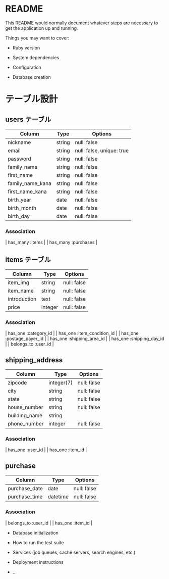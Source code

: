 # README

This README would normally document whatever steps are necessary to get the
application up and running.

Things you may want to cover:

* Ruby version

* System dependencies

* Configuration

* Database creation
# テーブル設計

## users テーブル

| Column           | Type   | Options                  |
| ---------------- | ------ | ------------------------ |
| nickname         | string | null: false              |
| email            | string | null: false, unique: true|
| password         | string | null: false              |
| family_name      | string | null: false              |
| first_name       | string | null: false              |
| family_name_kana | string | null: false              |
| first_name_kana  | string | null: false              |
| birth_year       | date   | null: false              |
| birth_month      | date   | null: false              |
| birth_day        | date   | null: false              |

### Association
| has_many :items     |
| has_many :purchases |

## items テーブル

| Column            | Type    | Options     |
| ----------------- | ------- | ----------- |
| item_img          | string  | null: false |
| item_name         | string  | null: false |
| introduction      | text    | null: false |
| price             | integer | null: false |

### Association
| has_one :category_id       |
| has_one :item_condition_id |
| has_one :postage_payer_id  |
| has_one :shipping_area_id  |
| has_one :shipping_day_id   |
| belongs_to :user_id        |


## shipping_address
| Column        | Type       | Options     |
| ------------- | ---------- | ----------- |
| zipcode       | integer(7) | null: false |
| city          | string     | null: false |
| state         | string     | null: false |
| house_number  | string     | null: false |
| building_name | string     |             |
| phone_number  | integer    | null: false |

### Association
| has_one :user_id |
| has_one :item_id |


## purchase
| Column        | Type     | Options     |
| ------------- | -------- | ----------- |
| purchase_date | date     | null: false |
| purchase_time | datetime | null: false |

### Association
| belongs_to :user_id |
| has_one :item_id    |


* Database initialization

* How to run the test suite

* Services (job queues, cache servers, search engines, etc.)

* Deployment instructions

* ...

